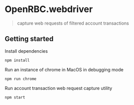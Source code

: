 # OpenRBC.webdriver

> capture web requests of filtered account transactions

## Getting started

Install dependencies

```cli
npm install
```

Run an instance of chrome in MacOS in debugging mode

```cli
npm run chrome
```

Run account transaction web request capture utility

```cli
npm start
```
